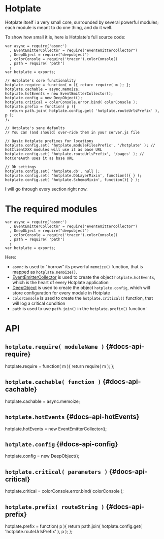 # Hotplate

Hotplate itself i a very small core, surrounded by several powerful modules; each module is meant to do one thing, and do it well.

To show how small it is, here is Hotplate's full source code:

````
var async = require('async')
  , EventEmitterCollector = require("eventemittercollector")
  , DeepObject = require("deepobject")
  , colorConsole = require('tracer').colorConsole()
  , path = require( 'path')
  ;
var hotplate = exports;

// Hotplate's core functionality
hotplate.require = function( m ){ return require( m ); };
hotplate.cachable = async.memoize;
hotplate.hotEvents = new EventEmitterCollector();
hotplate.config = new DeepObject();
hotplate.critical = colorConsole.error.bind( colorConsole );
hotplate.prefix = function( p ){
  return path.join( hotplate.config.get( 'hotplate.routeUrlsPrefix' ), p );
};

// Hotplate's sane defaults
// You can (and should) over-ride them in your server.js file

// Basic Hotplate prefixes for locations
hotplate.config.set( 'hotplate.moduleFilesPrefix', '/hotplate' ); // hotClientXXX modules will use it as base URL
hotplate.config.set( 'hotplate.routeUrlsPrefix', '/pages' ); // hotCoreAuth uses it as base URL

// Db settings
hotplate.config.set( 'hotplate.db', null );
hotplate.config.set( 'hotplate.DbLayerMixin', function(){ } );
hotplate.config.set( 'hotplate.SchemaMixin', function(){ } );
````

I will go through every section right now.

# The required modules

````
var async = require('async')
  , EventEmitterCollector = require("eventemittercollector")
  , DeepObject = require("deepobject")
  , colorConsole = require('tracer').colorConsole()
  , path = require( 'path')
  ;
var hotplate = exports;
````

Here:

* `async` is used to "borrow" its powerful `memoize()` function, that is mapped as `hotplate.memoize()`.
* [EventEmitterCollector](https://github.com/mercmobily/EventEmitterCollector) is used to create the object `hotplate.hotEvents`, which is the heart of every Hotplate application
* [DeepObject](https://github.com/mercmobily/deepobject) is used to create the object `hotplate.config`, which will store configuration for every module in Hotplate
* `colorConsole` is used  to create the `hotplate.critical()` function, that will log a critical condition
* `path` is used to use `path.join()` in the `hotplate.prefix()` function`

# API

## `hotplate.require( moduleName )` {#docs-api-require}



hotplate.require = function( m ){ return require( m ); };

## `hotplate.cachable( function )` {#docs-api-cachable}

hotplate.cachable = async.memoize;

## `hotplate.hotEvents` {#docs-api-hotEvents}

hotplate.hotEvents = new EventEmitterCollector();

## `hotplate.config` {#docs-api-config}

hotplate.config = new DeepObject();

## `hotplate.critical( parameters )` {#docs-api-critical}

hotplate.critical = colorConsole.error.bind( colorConsole );

## `hotplate.prefix( routeString )` {#docs-api-prefix}

hotplate.prefix = function( p ){
  return path.join( hotplate.config.get( 'hotplate.routeUrlsPrefix' ), p );
};
